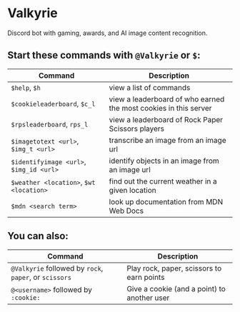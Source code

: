 # Valkyrie

Discord bot with gaming, awards, and AI image content recognition.

## Start these commands with `@Valkyrie` or `$`:

| Command                                 | Description                                                      |
| --------------------------------------- | ---------------------------------------------------------------- |
| `$help`, `$h`                           | view a list of commands                                          |
| `$cookieleaderboard`, `$c_l`            | view a leaderboard of who earned the most cookies in this server |
| `$rpsleaderboard`, `rps_l`              | view a leaderboard of Rock Paper Scissors players                |
| `$imagetotext <url>`, `$img_t <url>`    | transcribe an image from an image url                            |
| `$identifyimage <url>`, `$img_id <url>` | identify objects in an image from an image url                   |
| `$weather <location>`, `$wt <location>` | find out the current weather in a given location                 |
| `$mdn <search term>`                    | look up documentation from MDN Web Docs                          |

## You can also:

| Command                                                | Description                                 |
| ------------------------------------------------------ | ------------------------------------------- |
| `@Valkyrie` followed by `rock`, `paper`, or `scissors` | Play rock, paper, scissors to earn points   |
| `@<username>` followed by `:cookie:`                   | Give a cookie (and a point) to another user |
